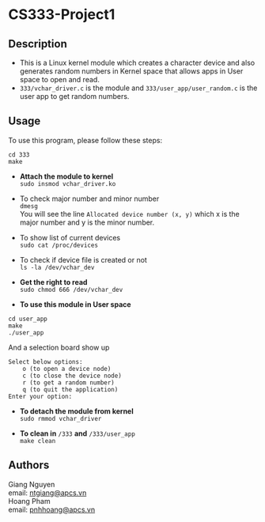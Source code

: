 # CS333-Project1
## Description
* This is a Linux kernel module which creates a character device and also generates random numbers in Kernel space that allows apps in User space to open and read.
* `333/vchar_driver.c` is the module and `333/user_app/user_random.c` is the user app to get random numbers.

## Usage
  To use this program, please follow these steps:
  
```
cd 333
make
```

* **Attach the module to kernel**\
```sudo insmod vchar_driver.ko```

* To check major number and minor number\
`dmesg`\
You will see the line `Allocated device number (x, y)` which x is the major number and y is the minor number.

* To show list of current devices\
`sudo cat /proc/devices`

* To check if device file is created or not\
`ls -la /dev/vchar_dev`

* **Get the right to read**\
`sudo chmod 666 /dev/vchar_dev`

* **To use this module in User space**
```
cd user_app
make
./user_app
```
And a selection board show up
```
Select below options:
	o (to open a device node)
	c (to close the device node)
	r (to get a random number)
	q (to quit the application)
Enter your option:
```

* **To detach the module from kernel**\
`sudo rmmod vchar_driver`

* **To clean in** `/333` **and** `/333/user_app`\
`make clean`

## Authors
Giang Nguyen\
email: ntgiang@apcs.vn\
Hoang Pham\
email: pnhhoang@apcs.vn
